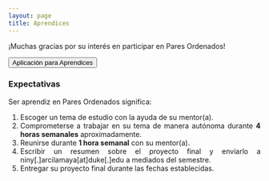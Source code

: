 ```yaml
---
layout: page
title: Aprendices
---
```

¡Muchas gracias por su interés en participar en Pares Ordenados!

<button class="button button1" onclick="open('{{ '/mentores' | prepend: site.baseurl }}')">Aplicación para Aprendices</button>


### Expectativas
Ser aprendiz en Pares Ordenados significa:
<div style="text-align: justify">
<ol>
    <li>Escoger un tema de estudio con la ayuda de su mentor(a).</li>
	<li>Comprometerse a trabajar en su tema de manera autónoma durante <b>4 horas semanales</b> aproximadamente.</li>
    <li>Reunirse durante <b>1 hora semanal</b> con su mentor(a).</li>
    <li>Escribir un resumen sobre el proyecto final y enviarlo a niny[.]arcilamaya[at]duke[.]edu a mediados del semestre.</li>
    <li>Entregar su proyecto final durante las fechas establecidas.</li>    
</ol>
</div>




